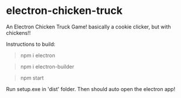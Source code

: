 # electron-chicken-truck
 An Electron Chicken Truck Game! basically a cookie clicker, but with chickens!!

Instructions to build:

> npm i electron

> npm i electron-builder


> npm start

Run setup.exe in 'dist' folder. Then should auto open the electron app!
